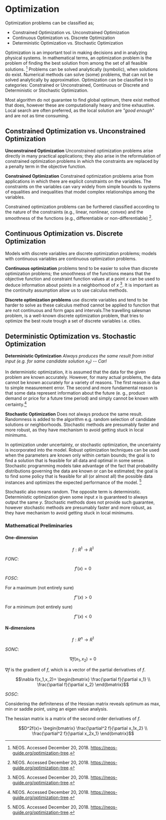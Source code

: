 # Optimization

Optimization problems can be classified as;

- Constrained Optimization vs. Unconstrained Optimization
- Continuous Optimization vs. Discrete Optimization
- Deterministic Optimization vs. Stochastic Optimization

Optimization is an important tool in making decisions and in analyzing physical systems. In mathematical terms, an optimization problem is the problem of finding the best solution from among the set of all feasible solutions. [^fn1]
Problems can be solved analytically (symbolic), when solutions do exist. Numerical methods can solve (some) problems, that can not be solved analytically by approximation. Optimization can be classified in to categories: Constrained or Unconstrained, Continuous or Discrete and Deterministic or Stochastic Optimization.

Most algorithm do not guarantee to find global optimum, there exist method that does, however these are computationally heavy and time exhaustive. Local search are often preferred, as the local solution are *"good enough"* and are not as time consuming.

## Constrained Optimization vs. Unconstrained Optimization

**Unconstrained Optimization**
Unconstrained optimization problems arise directly in many practical applications; they also arise in the reformulation of constrained optimization problems in which the constraints are replaced by a penalty term in the objective function.

**Constrained Optimization**
Constrained optimization problems arise from applications in which there are explicit constraints on the variables. The constraints on the variables can vary widely from simple bounds to systems of equalities and inequalities that model complex relationships among the variables. 

Constrained optimization problems can be furthered classified according to the nature of the constraints (e.g., linear, nonlinear, convex) and the smoothness of the functions (e.g., differentiable or non-differentiable) [^fn1]. 

## Continuous Optimization vs. Discrete Optimization

Models with discrete variables are discrete optimization problems; models with continuous variables are continuous optimization problems.

**Continuous optimization** problems tend to be easier to solve than discrete optimization problems; the smoothness of the functions means that the objective function and constraint function values at a point $x$ can be used to deduce information about points in a neighborhood of $x$ [^fn1]. It is important as the continuity assumption allow us to use calculus methods.

**Discrete optimization problems** use discrete variables and tend to be harder to solve as these calculus method cannot be applied to function that are not continuous and form gaps and intervals.The travelling salesman problem, is a well-known discrete optimization problem, that tries to optimize the best route trough a set of discrete variables i.e. cities.

## Deterministic Optimization vs. Stochastic Optimization

**Deterministic Optimization**
*Always produces the same result from initial input (e.g. for same candidate solution $x_{0}$)* -- <cite>Carl</cite>

In deterministic optimization, it is assumed that the data for the given problem are known accurately. However, for many actual problems, the data cannot be known accurately for a variety of reasons. The first reason is due to simple measurement error. The second and more fundamental reason is that some data represent information about the future (e. g., product demand or price for a future time period) and simply cannot be known with certainty.[^fn1]

**Stochastic Optimization**
Does not always produce the same result. Randomness is added to the algorithm e.g. random selection of candidate solutions or neighborhoods. Stochastic methods are presumably faster and more robust, as they have mechanism to avoid getting stuck in local minimums.  

In optimization under uncertainty, or stochastic optimization, the uncertainty is incorporated into the model. Robust optimization techniques can be used when the parameters are known only within certain bounds; the goal is to find a solution that is feasible for all data and optimal in some sense. Stochastic programming models take advantage of the fact that probability distributions governing the data are known or can be estimated; the goal is to find some policy that is feasible for all (or almost all) the possible data instances and optimizes the expected performance of the model. [^fn1]

Stochastic also means random. The opposite term is deterministic. Deterministic optimization given some input $x$ is guaranteed to always output the same $y$. Stochastic methods does not provide such guarantee, however stochastic methods are presumably faster and more robust, as they have mechanism to avoid getting stuck in local minimums.

[^fn1]: NEOS. Accessed December 20, 2018. https://neos-guide.org/optimization-tree.

### Mathematical Preliminaries

#### One-dimension

$$f:R^1 \rightarrow R^1$$

$FONC$:

$$f'(x)=0$$

$FOSC$:

For a maximum (not entirely sure)

$$f''(x)>0$$

For a minimum (not entirely sure)

$$f''(x)<0$$

#### N-dimensions

$$f:R^n \rightarrow R^1$$

$SONC$:

$$\nabla f(x_1,x_2) = 0$$

$\nabla f$ is the gradient of $f$, which is a vector of the partial derivatives of $f$.

$$\nabla f(x_1,x_2)=
\begin{bmatrix}
\frac{\partial f}{\partial x_1} \\
\frac{\partial f}{\partial x_2}
\end{bmatrix}$$

$SOSC$:

Considering the definiteness of the Hessian matrix reveals optimum as max, min or saddle point, using an eigen value analysis.

The hessian matrix is a matrix of the second order derivatives of $f$.

$$D^2f(x)=
\begin{bmatrix}
\frac{\partial^2 f}{\partial x_1x_2} \\
\frac{\partial^2 f}{\partial x_2x_1}
\end{bmatrix}$$
